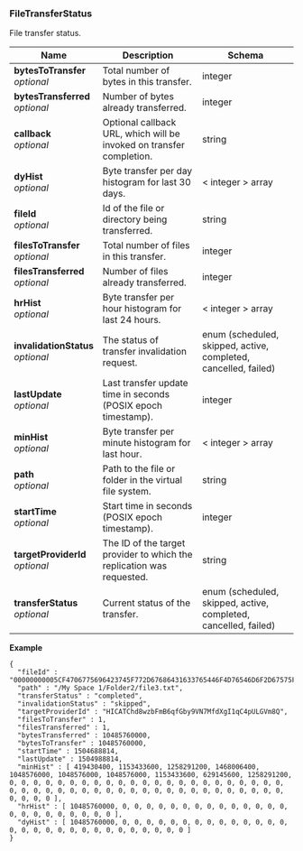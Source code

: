 
<a name="filetransferstatus"></a>
### FileTransferStatus
File transfer status.


|Name|Description|Schema|
|---|---|---|
|**bytesToTransfer**  <br>*optional*|Total number of bytes in this transfer.|integer|
|**bytesTransferred**  <br>*optional*|Number of bytes already transferred.|integer|
|**callback**  <br>*optional*|Optional callback URL, which will be invoked on transfer completion.|string|
|**dyHist**  <br>*optional*|Byte transfer per day histogram for last 30 days.|< integer > array|
|**fileId**  <br>*optional*|Id of the file or directory being transferred.|string|
|**filesToTransfer**  <br>*optional*|Total number of files in this transfer.|integer|
|**filesTransferred**  <br>*optional*|Number of files already transferred.|integer|
|**hrHist**  <br>*optional*|Byte transfer per hour histogram for last 24 hours.|< integer > array|
|**invalidationStatus**  <br>*optional*|The status of transfer invalidation request.|enum (scheduled, skipped, active, completed, cancelled, failed)|
|**lastUpdate**  <br>*optional*|Last transfer update time in seconds (POSIX epoch timestamp).|integer|
|**minHist**  <br>*optional*|Byte transfer per minute histogram for last hour.|< integer > array|
|**path**  <br>*optional*|Path to the file or folder in the virtual file system.|string|
|**startTime**  <br>*optional*|Start time in seconds (POSIX epoch timestamp).|integer|
|**targetProviderId**  <br>*optional*|The ID of the target provider to which the replication was requested.|string|
|**transferStatus**  <br>*optional*|Current status of the transfer.|enum (scheduled, skipped, active, completed, cancelled, failed)|

**Example**
```
{
  "fileId" : "00000000005CF4706775696423745F772D67686431633765446F4D76546D6F2D67575F3361737A7670486B477A7936587734507265584A7723394A4F355F5F396E4C31623031594576776E667431723230677767776C6B497031394E445F6E3868677873",
  "path" : "/My Space 1/Folder2/file3.txt",
  "transferStatus" : "completed",
  "invalidationStatus" : "skipped",
  "targetProviderId" : "HICATChd8wzbFmB6qfGby9VN7MfdXgI1qC4pULGVm8Q",
  "filesToTransfer" : 1,
  "filesTransferred" : 1,
  "bytesTransferred" : 10485760000,
  "bytesToTransfer" : 10485760000,
  "startTime" : 1504688814,
  "lastUpdate" : 1504988814,
  "minHist" : [ 419430400, 1153433600, 1258291200, 1468006400, 1048576000, 1048576000, 1048576000, 1153433600, 629145600, 1258291200, 0, 0, 0, 0, 0, 0, 0, 0, 0, 0, 0, 0, 0, 0, 0, 0, 0, 0, 0, 0, 0, 0, 0, 0, 0, 0, 0, 0, 0, 0, 0, 0, 0, 0, 0, 0, 0, 0, 0, 0, 0, 0, 0, 0, 0, 0, 0, 0, 0, 0 ],
  "hrHist" : [ 10485760000, 0, 0, 0, 0, 0, 0, 0, 0, 0, 0, 0, 0, 0, 0, 0, 0, 0, 0, 0, 0, 0, 0, 0 ],
  "dyHist" : [ 10485760000, 0, 0, 0, 0, 0, 0, 0, 0, 0, 0, 0, 0, 0, 0, 0, 0, 0, 0, 0, 0, 0, 0, 0, 0, 0, 0, 0, 0, 0 ]
}
```



